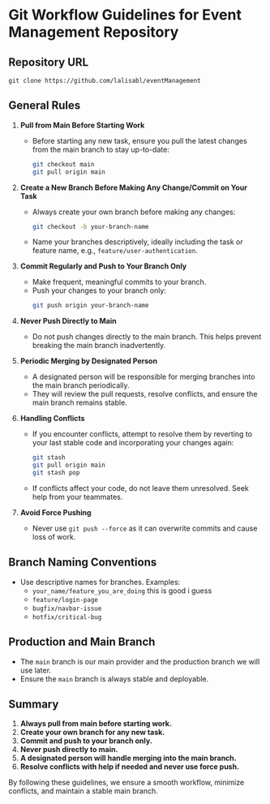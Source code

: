 # Git Workflow Guidelines for Event Management Repository

## Repository URL
`git clone https://github.com/lalisabl/eventManagement`

## General Rules
1. **Pull from Main Before Starting Work**
   - Before starting any new task, ensure you pull the latest changes from the main branch to stay up-to-date:
     ```sh
     git checkout main
     git pull origin main
     ```

2. **Create a New Branch Before Making Any Change/Commit on Your Task**
   - Always create your own branch before making any changes:
     ```sh
     git checkout -b your-branch-name
     ```
   - Name your branches descriptively, ideally including the task or feature name, e.g., `feature/user-authentication`.

3. **Commit Regularly and Push to Your Branch Only**
   - Make frequent, meaningful commits to your branch.
   - Push your changes to your branch only:
     ```sh
     git push origin your-branch-name
     ```

4. **Never Push Directly to Main**
   - Do not push changes directly to the main branch. This helps prevent breaking the main branch inadvertently.

5. **Periodic Merging by Designated Person**
   - A designated person will be responsible for merging branches into the main branch periodically.
   - They will review the pull requests, resolve conflicts, and ensure the main branch remains stable.

6. **Handling Conflicts**
   - If you encounter conflicts, attempt to resolve them by reverting to your last stable code and incorporating your changes again:
     ```sh
     git stash
     git pull origin main
     git stash pop
     ```
   - If conflicts affect your code, do not leave them unresolved. Seek help from your teammates.

7. **Avoid Force Pushing**
   - Never use `git push --force` as it can overwrite commits and cause loss of work.

## Branch Naming Conventions
- Use descriptive names for branches. Examples:
  - `your_name/feature_you_are_doing` this is good i guess
  - `feature/login-page`
  - `bugfix/navbar-issue`
  - `hotfix/critical-bug`

## Production and Main Branch
- The `main` branch is our main provider and the production branch we will use later.
- Ensure the `main` branch is always stable and deployable.

## Summary
1. **Always pull from main before starting work.**
2. **Create your own branch for any new task.**
3. **Commit and push to your branch only.**
4. **Never push directly to main.**
5. **A designated person will handle merging into the main branch.**
6. **Resolve conflicts with help if needed and never use force push.**

By following these guidelines, we ensure a smooth workflow, minimize conflicts, and maintain a stable main branch.
